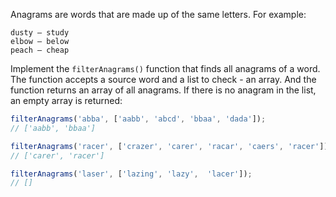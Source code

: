 
Anagrams are words that are made up of the same letters. For example:

    dusty — study
    elbow — below
    peach — cheap

Implement the `filterAnagrams()` function that finds all anagrams of a word. The function accepts a source word and a list to check - an array. And the function returns an array of all anagrams. If there is no anagram in the list, an empty array is returned:

```typescript
filterAnagrams('abba', ['aabb', 'abcd', 'bbaa', 'dada']);
// ['aabb', 'bbaa']

filterAnagrams('racer', ['crazer', 'carer', 'racar', 'caers', 'racer']);
// ['carer', 'racer']

filterAnagrams('laser', ['lazing', 'lazy',  'lacer']);
// []
```
